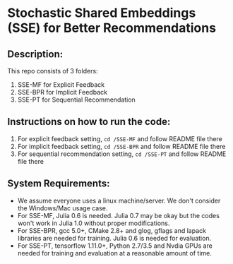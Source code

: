 # Stochastic Shared Embeddings (SSE) for Better Recommendations


## Description: 
This repo consists of 3 folders:
1. SSE-MF for Explicit Feedback
2. SSE-BPR for Implicit Feedback
3. SSE-PT for Sequential Recommendation


## Instructions on how to run the code:
1. For explicit feedback setting, `cd /SSE-MF` and follow README file there
2. For implicit feedback setting, `cd /SSE-BPR` and follow README file there
3. For sequential recommendation setting, `cd /SSE-PT` and follow README file there


## System Requirements:
- We assume everyone uses a linux machine/server. We don't consider the Windows/Mac usage case.
- For SSE-MF, Julia 0.6 is needed. Julia 0.7 may be okay but the codes won't work in Julia 1.0 without proper modifications.
- For SSE-BPR, gcc 5.0+, CMake 2.8+ and glog, gflags and lapack libraries are needed for training. Julia 0.6 is needed for evaluation.
- For SSE-PT, tensorflow 1.11.0+, Python 2.7/3.5 and Nvdia GPUs are needed for training and evaluation at a reasonable amount of time.  

